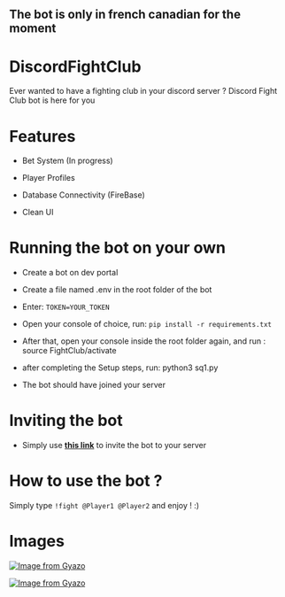 
**The bot is only in french canadian for the moment**
---
# DiscordFightClub
Ever wanted to have a fighting club in your discord server ? Discord Fight Club bot is here for you


# Features

* Bet System (In progress)

* Player Profiles

* Database Connectivity (FireBase)

* Clean UI


# Running the bot on your own

* Create a bot on dev portal

* Create a file named .env in the root folder of the bot

* Enter: ```TOKEN=YOUR_TOKEN```

* Open your console of choice, run: ```pip install -r requirements.txt```

* After that, open your console inside the root folder again, and run : source FightClub/activate

* after completing the Setup steps, run: python3 sq1.py

* The bot should have joined your server

# Inviting the bot

* Simply use **[this link](https://discord.com/api/oauth2/authorize?client_id=793329910457565194&permissions=0&scope=bot)** to invite the bot to your server

# How to use the bot ?

Simply type ```!fight @Player1 @Player2``` and enjoy ! :)

# Images

[![Image from Gyazo](https://i.gyazo.com/ba77d501d097b034a045f5c64ee680d8.png)](https://gyazo.com/ba77d501d097b034a045f5c64ee680d8)

[![Image from Gyazo](https://i.gyazo.com/b4c2346d491456253cc6606fdadad70a.png)](https://gyazo.com/b4c2346d491456253cc6606fdadad70a)
